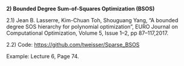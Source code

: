 **2) Bounded Degree Sum-of-Squares Optimization (BSOS)**

2.1) Jean B. Lasserre, Kim-Chuan Toh, Shouguang Yang, “A bounded degree SOS hierarchy for polynomial optimization”, EURO Journal on Computational Optimization, Volume 5, Issue 1–2, pp 87–117,2017.

2.2) Code: https://github.com/tweisser/Sparse_BSOS




Example: Lecture 6, Page 74.
